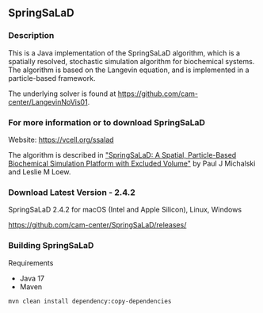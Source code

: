 ## SpringSaLaD

### Description
This is a Java implementation of the SpringSaLaD algorithm, which is a spatially resolved, stochastic simulation algorithm 
for biochemical systems.  The algorithm is based on the Langevin equation, and is implemented in a particle-based framework.  

The underlying solver is found at https://github.com/cam-center/LangevinNoVis01.  

### For more information or to download SpringSaLaD
Website:  https://vcell.org/ssalad

The algorithm is described in ["SpringSaLaD: A Spatial, Particle-Based Biochemical Simulation Platform 
with Excluded Volume"](https://pubmed.ncbi.nlm.nih.gov/26840718/)  by Paul J Michalski and Leslie M Loew.

### Download Latest Version - 2.4.2
SpringSaLaD 2.4.2 for macOS (Intel and Apple Silicon), Linux, Windows

https://github.com/cam-center/SpringSaLaD/releases/


### Building SpringSaLaD

Requirements
* Java 17
* Maven

```bash
mvn clean install dependency:copy-dependencies
```